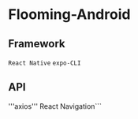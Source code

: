 # Flooming-Android

## Framework

```React Native``` ```expo-CLI```

## API

'''axios''' React Navigation```

